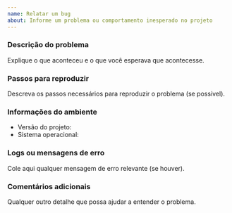 ```yaml
---
name: Relatar um bug
about: Informe um problema ou comportamento inesperado no projeto
---
```


### Descrição do problema
Explique o que aconteceu e o que você esperava que acontecesse.

### Passos para reproduzir
Descreva os passos necessários para reproduzir o problema (se possível).

### Informações do ambiente
- Versão do projeto:
- Sistema operacional:

### Logs ou mensagens de erro
Cole aqui qualquer mensagem de erro relevante (se houver).

### Comentários adicionais
Qualquer outro detalhe que possa ajudar a entender o problema.
